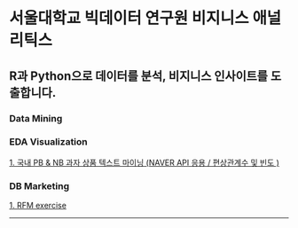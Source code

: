 서울대학교 빅데이터 연구원 비지니스 애널리틱스
===================================

R과 Python으로 데이터를 분석, 비지니스 인사이트를 도출합니다.
-------------------------------------------------

### Data Mining
### EDA Visualization
[1. 국내 PB & NB 과자 상품 텍스트 마이닝 (NAVER API 응용 / 편상관계수 및 빈도 )](https://github.com/lee-kyubong/data-analytics/blob/b45d9714df803aed7431dbca8767ca1b153c461e/EDA_SnackMarket/Korean_Snack_Market_Analysis.pdf)
### DB Marketing
[1. RFM exercise](https://github.com/lee-kyubong/data-analytics/tree/master/RFM_exercise)


------------------------------------------------
